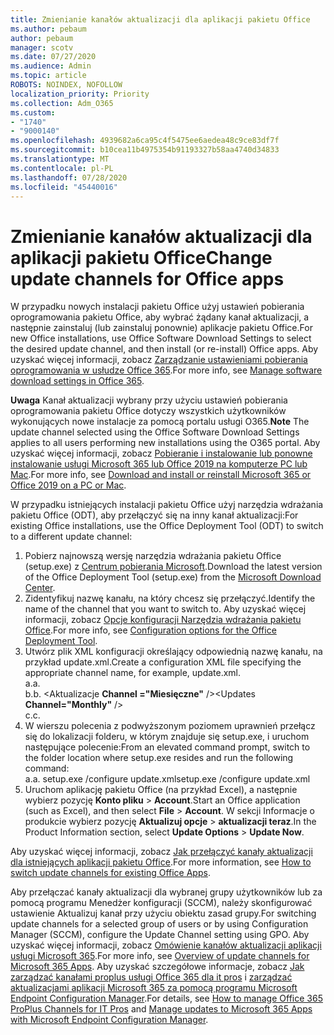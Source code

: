 ```yaml
---
title: Zmienianie kanałów aktualizacji dla aplikacji pakietu Office
ms.author: pebaum
author: pebaum
manager: scotv
ms.date: 07/27/2020
ms.audience: Admin
ms.topic: article
ROBOTS: NOINDEX, NOFOLLOW
localization_priority: Priority
ms.collection: Adm_O365
ms.custom:
- "1740"
- "9000140"
ms.openlocfilehash: 4939682a6ca95c4f5475ee6aedea48c9ce83df7f
ms.sourcegitcommit: b10cea11b4975354b91193327b58aa4740d34833
ms.translationtype: MT
ms.contentlocale: pl-PL
ms.lasthandoff: 07/28/2020
ms.locfileid: "45440016"
---
```

# <a name="change-update-channels-for-office-apps"></a><span data-ttu-id="4063b-102">Zmienianie kanałów aktualizacji dla aplikacji pakietu Office</span><span class="sxs-lookup"><span data-stu-id="4063b-102">Change update channels for Office apps</span></span>

<span data-ttu-id="4063b-103">W przypadku nowych instalacji pakietu Office użyj ustawień pobierania oprogramowania pakietu Office, aby wybrać żądany kanał aktualizacji, a następnie zainstaluj (lub zainstaluj ponownie) aplikacje pakietu Office.</span><span class="sxs-lookup"><span data-stu-id="4063b-103">For new Office installations, use Office Software Download Settings to select the desired update channel, and then install (or re-install) Office apps.</span></span> <span data-ttu-id="4063b-104">Aby uzyskać więcej informacji, zobacz [Zarządzanie ustawieniami pobierania oprogramowania w usłudze Office 365](https://docs.microsoft.com/deployoffice/manage-software-download-settings-office-365).</span><span class="sxs-lookup"><span data-stu-id="4063b-104">For more info, see [Manage software download settings in Office 365](https://docs.microsoft.com/deployoffice/manage-software-download-settings-office-365).</span></span> 

<span data-ttu-id="4063b-105">**Uwaga** Kanał aktualizacji wybrany przy użyciu ustawień pobierania oprogramowania pakietu Office dotyczy wszystkich użytkowników wykonujących nowe instalacje za pomocą portalu usługi O365.</span><span class="sxs-lookup"><span data-stu-id="4063b-105">**Note** The update channel selected using the Office Software Download Settings applies to all users performing new installations using the O365 portal.</span></span> <span data-ttu-id="4063b-106">Aby uzyskać więcej informacji, zobacz [Pobieranie i instalowanie lub ponowne instalowanie usługi Microsoft 365 lub Office 2019 na komputerze PC lub Mac](https://support.microsoft.com/office/download-and-install-or-reinstall-microsoft-365-or-office-2019-on-a-pc-or-mac-4414eaaf-0478-48be-9c42-23adc4716658).</span><span class="sxs-lookup"><span data-stu-id="4063b-106">For more info, see [Download and install or reinstall Microsoft 365 or Office 2019 on a PC or Mac](https://support.microsoft.com/office/download-and-install-or-reinstall-microsoft-365-or-office-2019-on-a-pc-or-mac-4414eaaf-0478-48be-9c42-23adc4716658).</span></span>   

<span data-ttu-id="4063b-107">W przypadku istniejących instalacji pakietu Office użyj narzędzia wdrażania pakietu Office (ODT), aby przełączyć się na inny kanał aktualizacji:</span><span class="sxs-lookup"><span data-stu-id="4063b-107">For existing Office installations, use the Office Deployment Tool (ODT) to switch to a different update channel:</span></span>  

1. <span data-ttu-id="4063b-108">Pobierz najnowszą wersję narzędzia wdrażania pakietu Office (setup.exe) z [Centrum pobierania Microsoft](https://go.microsoft.com/fwlink/p/?LinkID=626065).</span><span class="sxs-lookup"><span data-stu-id="4063b-108">Download the latest version of the Office Deployment Tool (setup.exe) from the [Microsoft Download Center](https://go.microsoft.com/fwlink/p/?LinkID=626065).</span></span>
2. <span data-ttu-id="4063b-109">Zidentyfikuj nazwę kanału, na który chcesz się przełączyć.</span><span class="sxs-lookup"><span data-stu-id="4063b-109">Identify the name of the channel that you want to switch to.</span></span> <span data-ttu-id="4063b-110">Aby uzyskać więcej informacji, zobacz [Opcje konfiguracji Narzędzia wdrażania pakietu Office](https://docs.microsoft.com/DeployOffice/configuration-options-for-the-office-2016-deployment-tool#channel-attribute-part-of-add-element).</span><span class="sxs-lookup"><span data-stu-id="4063b-110">For more info, see [Configuration options for the Office Deployment Tool](https://docs.microsoft.com/DeployOffice/configuration-options-for-the-office-2016-deployment-tool#channel-attribute-part-of-add-element).</span></span>
3. <span data-ttu-id="4063b-111">Utwórz plik XML konfiguracji określający odpowiednią nazwę kanału, na przykład update.xml.</span><span class="sxs-lookup"><span data-stu-id="4063b-111">Create a configuration XML file specifying the appropriate channel name, for example, update.xml.</span></span>  
    <span data-ttu-id="4063b-112">a.</span><span class="sxs-lookup"><span data-stu-id="4063b-112">a.</span></span> <Configuration>  
    <span data-ttu-id="4063b-113">b.</span><span class="sxs-lookup"><span data-stu-id="4063b-113">b.</span></span> <span data-ttu-id="4063b-114"><Aktualizacje **Channel ="Miesięczne"** /></span><span class="sxs-lookup"><span data-stu-id="4063b-114"><Updates **Channel="Monthly"** /></span></span>  
    <span data-ttu-id="4063b-115">c.</span><span class="sxs-lookup"><span data-stu-id="4063b-115">c.</span></span> </Configuration>
4. <span data-ttu-id="4063b-116">W wierszu polecenia z podwyższonym poziomem uprawnień przełącz się do lokalizacji folderu, w którym znajduje się setup.exe, i uruchom następujące polecenie:</span><span class="sxs-lookup"><span data-stu-id="4063b-116">From an elevated command prompt, switch to the folder location where setup.exe resides and run the following command:</span></span>  
    <span data-ttu-id="4063b-117">a.</span><span class="sxs-lookup"><span data-stu-id="4063b-117">a.</span></span> <span data-ttu-id="4063b-118">setup.exe /configure update.xml</span><span class="sxs-lookup"><span data-stu-id="4063b-118">setup.exe /configure update.xml</span></span>
5. <span data-ttu-id="4063b-119">Uruchom aplikację pakietu Office (na przykład Excel), a następnie wybierz pozycję **Konto pliku**  >  **Account**.</span><span class="sxs-lookup"><span data-stu-id="4063b-119">Start an Office application (such as Excel), and then select **File** > **Account**.</span></span> <span data-ttu-id="4063b-120">W sekcji Informacje o produkcie wybierz pozycję **Aktualizuj opcje**  >  **aktualizacji teraz**.</span><span class="sxs-lookup"><span data-stu-id="4063b-120">In the Product Information section, select **Update Options** > **Update Now**.</span></span>

<span data-ttu-id="4063b-121">Aby uzyskać więcej informacji, zobacz [Jak przełączyć kanały aktualizacji dla istniejących aplikacji pakietu Office](https://support.microsoft.com/help/3185078/how-to-switch-from-semi-annual-channel-to-monthly-channel).</span><span class="sxs-lookup"><span data-stu-id="4063b-121">For more information, see [How to switch update channels for existing Office Apps](https://support.microsoft.com/help/3185078/how-to-switch-from-semi-annual-channel-to-monthly-channel).</span></span> 

<span data-ttu-id="4063b-122">Aby przełączać kanały aktualizacji dla wybranej grupy użytkowników lub za pomocą programu Menedżer konfiguracji (SCCM), należy skonfigurować ustawienie Aktualizuj kanał przy użyciu obiektu zasad grupy.</span><span class="sxs-lookup"><span data-stu-id="4063b-122">For switching update channels for a selected group of users or by using Configuration Manager (SCCM), configure the Update Channel setting using GPO.</span></span> <span data-ttu-id="4063b-123">Aby uzyskać więcej informacji, zobacz [Omówienie kanałów aktualizacji aplikacji usługi Microsoft 365](https://docs.microsoft.com/deployoffice/overview-update-channels#group-policy).</span><span class="sxs-lookup"><span data-stu-id="4063b-123">For more info, see [Overview of update channels for Microsoft 365 Apps](https://docs.microsoft.com/deployoffice/overview-update-channels#group-policy).</span></span> <span data-ttu-id="4063b-124">Aby uzyskać szczegółowe informacje, zobacz [Jak zarządzać kanałami proplus usługi Office 365 dla it pros](https://techcommunity.microsoft.com/t5/office-365-blog/how-to-manage-office-365-proplus-channels-for-it-pros/ba-p/795813) i [zarządzać aktualizacjami aplikacji Microsoft 365 za pomocą programu Microsoft Endpoint Configuration Manager](https://docs.microsoft.com/deployoffice/manage-microsoft-365-apps-updates-configuration-manager).</span><span class="sxs-lookup"><span data-stu-id="4063b-124">For details, see [How to manage Office 365 ProPlus Channels for IT Pros](https://techcommunity.microsoft.com/t5/office-365-blog/how-to-manage-office-365-proplus-channels-for-it-pros/ba-p/795813) and [Manage updates to Microsoft 365 Apps with Microsoft Endpoint Configuration Manager](https://docs.microsoft.com/deployoffice/manage-microsoft-365-apps-updates-configuration-manager).</span></span>